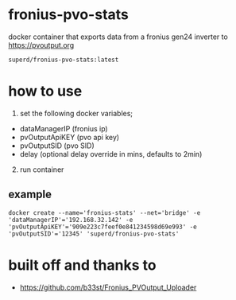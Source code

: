 # fronius-pvo-stats
docker container that exports data from a fronius gen24 inverter to https://pvoutput.org

```
superd/fronius-pvo-stats:latest
```

# how to use 
1.  set the following docker variables; 
* dataManagerIP (fronius ip) 
* pvOutputApiKEY (pvo api key)
* pvOutputSID (pvo SID)
* delay (optional delay override in mins, defaults to 2min)

2.  run container

## example
```
docker create --name='fronius-stats' --net='bridge' -e 'dataManagerIP'='192.168.32.142' -e 'pvOutputApiKEY'='909e223c7feef0e841234598d69e993' -e 'pvOutputSID'='12345' 'superd/fronius-pvo-stats'
```

# built off and thanks to 
- https://github.com/b33st/Fronius_PVOutput_Uploader

